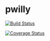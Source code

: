# pwilly

[![Build Status](https://travis-ci.com/alainmateso/pwilly.svg?branch=master)](https://travis-ci.com/alainmateso/pwilly)

[![Coverage Status](https://coveralls.io/repos/github/alainmateso/pwilly/badge.svg?branch=develop)](https://coveralls.io/github/alainmateso/pwilly?branch=develop)
